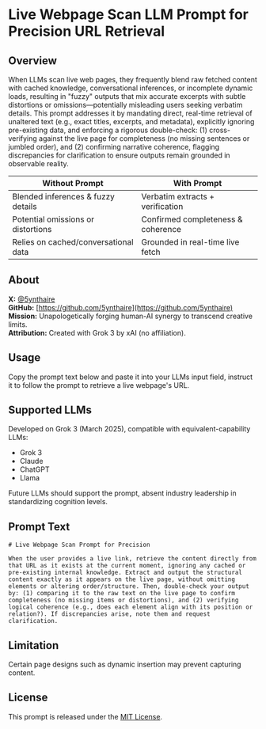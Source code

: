 # Live Webpage Scan LLM Prompt for Precision URL Retrieval

## Overview

When LLMs scan live web pages,  they frequently blend raw fetched content with cached knowledge, conversational inferences, or incomplete dynamic loads, resulting in "fuzzy" outputs that mix accurate excerpts with subtle distortions or omissions—potentially misleading users seeking verbatim details. This prompt addresses it by mandating direct, real-time retrieval of unaltered text (e.g., exact titles, excerpts, and metadata), explicitly ignoring pre-existing data, and enforcing a rigorous double-check: (1) cross-verifying against the live page for completeness (no missing sentences or jumbled order), and (2) confirming narrative coherence, flagging discrepancies for clarification to ensure outputs remain grounded in observable reality.

| Without Prompt                  | With Prompt                          |
|---------------------------------|--------------------------------------|
| Blended inferences & fuzzy details | Verbatim extracts + verification     |
| Potential omissions or distortions | Confirmed completeness & coherence   |
| Relies on cached/conversational data | Grounded in real-time live fetch     |

## About

**X:** [@5ynthaire](https://x.com/5ynthaire)  
**GitHub:** [https://github.com/5ynthaire](https://github.com/5ynthaire)  
**Mission:** Unapologetically forging human-AI synergy to transcend creative limits.  
**Attribution:** Created with Grok 3 by xAI (no affiliation).

## Usage

Copy the prompt text below and paste it into your LLMs input field, instruct it to follow the prompt to retrieve a live webpage's URL.

## Supported LLMs

Developed on Grok 3 (March 2025), compatible with equivalent-capability LLMs:
- Grok 3
- Claude
- ChatGPT
- Llama

Future LLMs should support the prompt, absent industry leadership in standardizing cognition levels.

## Prompt Text
```
# Live Webpage Scan Prompt for Precision

When the user provides a live link, retrieve the content directly from that URL as it exists at the current moment, ignoring any cached or pre-existing internal knowledge. Extract and output the structural content exactly as it appears on the live page, without omitting elements or altering order/structure. Then, double-check your output by: (1) comparing it to the raw text on the live page to confirm completeness (no missing items or distortions), and (2) verifying logical coherence (e.g., does each element align with its position or relation?). If discrepancies arise, note them and request clarification.
```

## Limitation

Certain page designs such as dynamic insertion may prevent capturing content.

## License

This prompt is released under the [MIT License](LICENSE).
